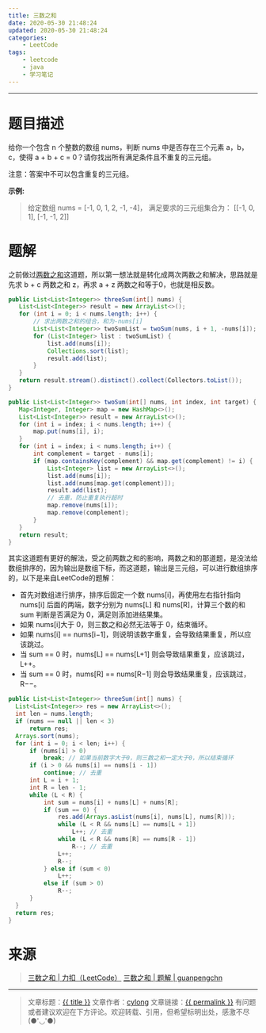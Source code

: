 ```yaml
---
title: 三数之和
date: 2020-05-30 21:48:24
updated: 2020-05-30 21:48:24
categories:
    - LeetCode
tags:
    - leetcode
    - java
    - 学习笔记
---
```

---

# 题目描述

给你一个包含 n 个整数的数组 nums，判断 nums 中是否存在三个元素 a，b，c，使得 a + b + c = 0？请你找出所有满足条件且不重复的三元组。

注意：答案中不可以包含重复的三元组。

**示例:**

> 给定数组 nums = [-1, 0, 1, 2, -1, -4]，
> 满足要求的三元组集合为：
> [[-1, 0, 1], [-1, -1, 2]]

<!-- more -->

# 题解

 之前做过[两数之和][]这道题，所以第一想法就是转化成两次两数之和解决，思路就是先求 b + c 两数之和 z，再求 a + z 两数之和等于0，也就是相反数。

 ```java
 public List<List<Integer>> threeSum(int[] nums) {
    List<List<Integer>> result = new ArrayList<>();
    for (int i = 0; i < nums.length; i++) {
        // 求出两数之和的组合，和为-nums[i]
        List<List<Integer>> twoSumList = twoSum(nums, i + 1, -nums[i]);
        for (List<Integer> list : twoSumList) {
            list.add(nums[i]);
            Collections.sort(list);
            result.add(list);
        }
    }
    return result.stream().distinct().collect(Collectors.toList());
}

public List<List<Integer>> twoSum(int[] nums, int index, int target) {
    Map<Integer, Integer> map = new HashMap<>();
    List<List<Integer>> result = new ArrayList<>();
    for (int i = index; i < nums.length; i++) {
        map.put(nums[i], i);
    }
    for (int i = index; i < nums.length; i++) {
        int complement = target - nums[i];
        if (map.containsKey(complement) && map.get(complement) != i) {
            List<Integer> list = new ArrayList<>();
            list.add(nums[i]);
            list.add(nums[map.get(complement)]);
            result.add(list);
            // 去重，防止重复执行超时
            map.remove(nums[i]);
            map.remove(complement);
        }
    }
    return result;
}
 ```

 其实这道题有更好的解法，受之前两数之和的影响，两数之和的那道题，是没法给数组排序的，因为输出是数组下标，而这道题，输出是三元组，可以进行数组排序的，以下是来自LeetCode的题解：
* 首先对数组进行排序，排序后固定一个数 nums[i]，再使用左右指针指向 nums[i] 后面的两端，数字分别为 nums[L] 和 nums[R]，计算三个数的和 sum 判断是否满足为 0，满足则添加进结果集。
* 如果 nums[i]大于 0，则三数之和必然无法等于 0，结束循环。
* 如果 nums[i] == nums[i−1]，则说明该数字重复，会导致结果重复，所以应该跳过。
* 当 sum == 0 时，nums[L] == nums[L+1] 则会导致结果重复，应该跳过，L++。
* 当 sum == 0 时，nums[R] == nums[R−1] 则会导致结果重复，应该跳过，R−−。

 ```java
public List<List<Integer>> threeSum(int[] nums) {
   List<List<Integer>> res = new ArrayList<>();
   int len = nums.length;
   if (nums == null || len < 3)
       return res;
   Arrays.sort(nums);
   for (int i = 0; i < len; i++) {
       if (nums[i] > 0)
           break; // 如果当前数字大于0，则三数之和一定大于0，所以结束循环
       if (i > 0 && nums[i] == nums[i - 1])
           continue; // 去重
       int L = i + 1;
       int R = len - 1;
       while (L < R) {
           int sum = nums[i] + nums[L] + nums[R];
           if (sum == 0) {
               res.add(Arrays.asList(nums[i], nums[L], nums[R]));
               while (L < R && nums[L] == nums[L + 1])
                   L++; // 去重
               while (L < R && nums[R] == nums[R - 1])
                   R--; // 去重
               L++;
               R--;
           } else if (sum < 0)
               L++;
           else if (sum > 0)
               R--;
       }
   }
   return res;
}
 ```

# 来源
> [三数之和 | 力扣（LeetCode）][1]
> [三数之和 | 题解 | guanpengchn][2]

---

> 文章标题：<a href='{{ permalink }}' title='{{ title }}' >{{ title }}</a>
> 文章作者：[cylong](http://www.cylong.com/about/ "cylong")
> 文章链接：<a href='{{ permalink }}' title='{{ title }}' >{{ permalink }}</a>
> 有问题或者建议欢迎在下方评论。欢迎转载、引用，但希望标明出处，感激不尽(●'◡'●)

[两数之和]: https://leetcode-cn.com/problems/two-sum "两数之和 | 力扣（LeetCode）"
[1]: https://leetcode-cn.com/problems/3sum "三数之和 | 力扣（LeetCode）"
[2]: https://leetcode-cn.com/problems/3sum/solution/hua-jie-suan-fa-15-san-shu-zhi-he-by-guanpengchn/ "三数之和 | 题解 | guanpengchn]"
